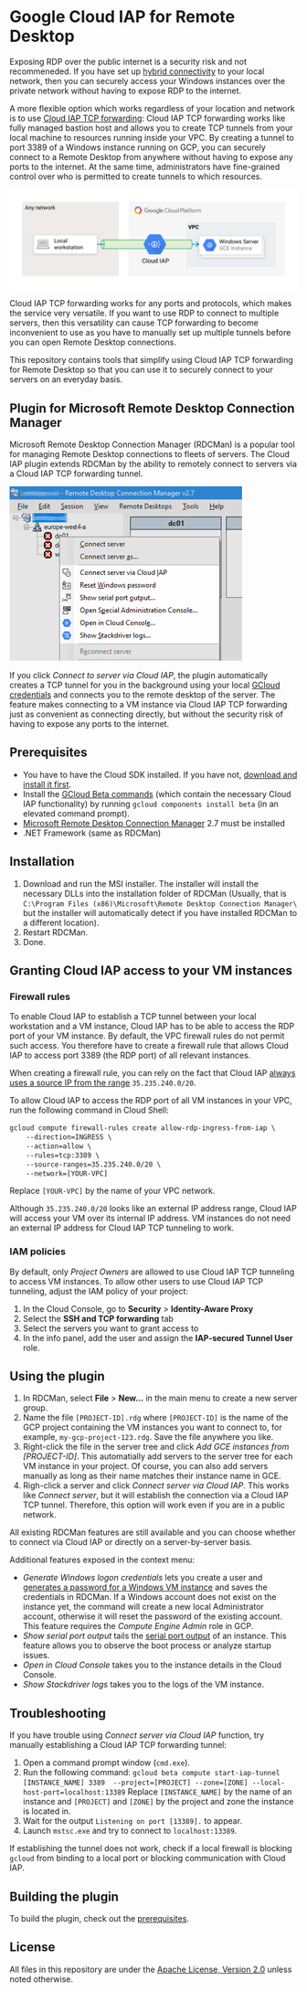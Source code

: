 ﻿# Google Cloud IAP for Remote Desktop

Exposing RDP over the public internet is a security risk and not recommeneded. If you have
set up [hybrid connectivity](https://cloud.google.com/hybrid-connectivity/) to your local network,
then you can securely access your Windows instances over the private network without having 
to expose RDP to the internet.

A more flexible option which works regardless of your location and network is
to use [Cloud IAP TCP forwarding](https://cloud.google.com/iap/docs/tcp-forwarding-overview):
Cloud IAP TCP forwarding works like fully managed bastion host and allows you to create TCP 
tunnels from your local machine to resources running inside your VPC. By creating a tunnel to port 
3389 of a Windows instance running on GCP, you can securely connect to a Remote Desktop from anywhere 
without having to expose any ports to the internet. At the same time, administrators have 
fine-grained control over who is permitted to create tunnels to which resources.

![Architecture](doc/images/Architecture.svg)

Cloud IAP TCP forwarding works for any ports and protocols, which makes the service very versatile.
If you want to use RDP to connect to multiple servers, then this versatility can cause TCP forwarding
to become inconvenient to use as you have to manually set up multiple tunnels before you can open 
Remote Desktop connections.

This repository contains tools that simplify using Cloud IAP TCP forwarding for Remote Desktop 
so that you can use it to securely connect to your servers on an everyday basis.

## Plugin for Microsoft Remote Desktop Connection Manager

Microsoft Remote Desktop Connection Manager (RDCMan) is a popular tool for managing Remote Desktop
connections to fleets of servers. The Cloud IAP plugin extends RDCMan by the ability to remotely
connect to servers via a Cloud IAP TCP forwarding tunnel. 

![Context Menu](doc/images/ContextMenu.png)

If you click _Connect to server via Cloud IAP_, the plugin automatically creates a TCP tunnel for 
you in the background using your local [GCloud credentials](https://cloud.google.com/sdk/docs/authorizing)
and connects you to the remote desktop of the server. The feature makes connecting to a VM instance 
via Cloud IAP TCP forwarding just as convenient as connecting directly, but without the security risk 
of having to expose any ports to the internet.

## Prerequisites

* You have to have the Cloud SDK installed. If you have not, 
  [download and install it first](https://cloud.google.com/sdk/docs/downloads-interactive).
* Install the [GCloud Beta commands](https://cloud.google.com/sdk/gcloud/reference/beta/) (which contain
  the necessary Cloud IAP functionality) by running `gcloud components install beta` (in an elevated command
  prompt).
* [Microsoft Remote Desktop Connection Manager](https://www.microsoft.com/en-us/download/details.aspx?id=44989) 
  2.7 must be installed
* .NET Framework (same as RDCMan)

## Installation

1. Download and run the MSI installer. The installer will install the necessary DLLs into the 
   installation folder of RDCMan (Usually, that is 
  `C:\Program Files (x86)\Microsoft\Remote Desktop Connection Manager\` but the installer
   will automatically detect if you have installed RDCMan to a different location). 
2. Restart RDCMan.
3. Done.

## Granting Cloud IAP access to your VM instances

### Firewall rules

To enable Cloud IAP to establish a TCP tunnel between your local workstation and a VM instance,
Cloud IAP has to be able to access the RDP port of your VM instance. By default, the VPC firewall rules
do not permit such access. You therefore have to create a firewall rule that allows Cloud IAP to access
port 3389 (the RDP port) of all relevant instances.

When creating a firewall rule, you can rely on the fact that Cloud IAP 
[always uses a source IP from the range](https://cloud.google.com/iap/docs/using-tcp-forwarding) 
`35.235.240.0/20`.

To allow Cloud IAP to access the RDP port of all VM instances in your VPC, run the following
command in Cloud Shell:

```
gcloud compute firewall-rules create allow-rdp-ingress-from-iap \
    --direction=INGRESS \
    --action=allow \
    --rules=tcp:3389 \
    --source-ranges=35.235.240.0/20 \
    --network=[YOUR-VPC]
```

Replace `[YOUR-VPC]` by the name of your VPC network.

Although `35.235.240.0/20` looks like an external IP address range, Cloud IAP will access your VM over
its internal IP address. VM instances do not need an external IP address for Cloud IAP
TCP tunneling to work.

### IAM policies

By default, only _Project Owners_ are allowed to use Cloud IAP TCP tunneling to access 
VM instances. To allow other users to use Cloud IAP TCP tunneling, adjust the IAM policy 
of your project:

1. In the Cloud Console, go to **Security** > **Identity-Aware Proxy**
2. Select the **SSH and TCP forwarding** tab
3. Select the servers you want to grant access to
4. In the info panel, add the user and assign the **IAP-secured Tunnel User** role.




## Using the plugin

1. In RDCMan, select **File** > **New...** in the main menu to create a new server group. 
2. Name the file `[PROJECT-ID].rdg` where `[PROJECT-ID]` is the name of the GCP project
   containing the VM instances you want to connect to, for example, `my-gcp-project-123.rdg`. 
   Save the file anywhere you like.
3. Right-click the file in the server tree and click _Add GCE instances from [PROJECT-ID]_. This 
   automatially add servers to the server tree for each VM instance in your project. Of course,
   you can also add servers manually as long as their name matches their instance name in GCE.
4. Righ-click a server and click _Connect server via Cloud IAP_. This works like _Connect server_,
   but it will establish the connection via a Cloud IAP TCP tunnel. Therefore, this option will 
   work even if you are in a public network.

All existing RDCMan features are still available and you can choose whether to connect via Cloud IAP
or directly on a server-by-server basis.

Additional features exposed in the context menu:
* _Generate Windows logon credentials_ 
  lets you create a user and [generates a password for a Windows VM instance](https://cloud.google.com/compute/docs/instances/windows/creating-passwords-for-windows-instances) 
  and saves the credentials in RDCMan. If a Windows account does not exist on the instance yet, 
  the command will create a new local Administrator account, otherwise it will reset the
  password of the existing account. 
  This feature requires the _Compute Engine Admin_ role in GCP.
* _Show serial port output_ tails the [serial port output](https://cloud.google.com/compute/docs/instances/viewing-serial-port-output)
  of an instance. This feature allows you to observe the boot process or analyze startup issues.
* _Open in Cloud Console_ takes you to the instance details in the Cloud Console.
* _Show Stackdriver logs_ takes you to the logs of the VM instance.


## Troubleshooting

If you have trouble using _Connect server via Cloud IAP_ function, try manually establishing
a Cloud IAP TCP forwarding tunnel:

1. Open a command prompt window (`cmd.exe`).
2. Run the following command: `gcloud beta compute start-iap-tunnel [INSTANCE_NAME] 3389 
  --project=[PROJECT] --zone=[ZONE] --local-host-port=localhost:13389`
   Replace `[INSTANCE_NAME]` by the name of an instance and `[PROJECT]` and `[ZONE]` by 
   the project and zone the instance is located in.
4. Wait for the output `Listening on port [13389].` to appear.
3. Launch `mstsc.exe` and try to connect to `localhost:13389`.

If establishing the tunnel does not work, check if a local firewall is blocking `gcloud`
from binding to a local port or blocking communication with Cloud IAP.

## Building the plugin

To build the plugin, check out the [prerequisites](BUILDING.md).

## License

All files in this repository are under the
[Apache License, Version 2.0](LICENSE.txt) unless noted otherwise.